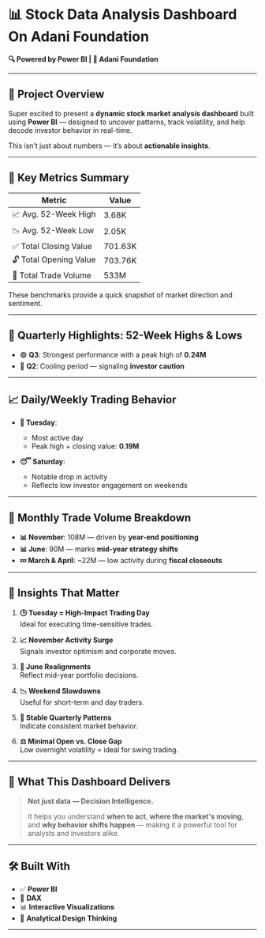 # 📊 Stock Data Analysis Dashboard On Adani Foundation
**🔍 Powered by Power BI | 🏢 Adani Foundation**

---

## 🚀 Project Overview

Super excited to present a **dynamic stock market analysis dashboard** built using **Power BI** — designed to uncover patterns, track volatility, and help decode investor behavior in real-time.  

This isn’t just about numbers — it’s about **actionable insights**.

---

## 📌 Key Metrics Summary

| Metric                    | Value     |
|---------------------------|-----------|
| 📈 Avg. 52-Week High      | 3.68K     |
| 📉 Avg. 52-Week Low       | 2.05K     |
| ✅ Total Closing Value     | 701.63K   |
| 🔓 Total Opening Value     | 703.76K   |
| 🔁 Total Trade Volume      | 533M      |

These benchmarks provide a quick snapshot of market direction and sentiment.

---

## 📅 Quarterly Highlights: 52-Week Highs & Lows

- 🟢 **Q3**: Strongest performance with a peak high of **0.24M**
- 🔵 **Q2**: Cooling period — signaling **investor caution**

---

## 📈 Daily/Weekly Trading Behavior

- **📌 Tuesday**:  
  - Most active day  
  - Peak high + closing value: **0.19M**

- **😴 Saturday**:  
  - Notable drop in activity  
  - Reflects low investor engagement on weekends

---

## 📆 Monthly Trade Volume Breakdown

- **📊 November**: 108M — driven by **year-end positioning**
- **📊 June**: 90M — marks **mid-year strategy shifts**
- **💤 March & April**: ~22M — low activity during **fiscal closeouts**

---

## 🔑 Insights That Matter

1. **🕒 Tuesday = High-Impact Trading Day**  
   Ideal for executing time-sensitive trades.

2. **📈 November Activity Surge**  
   Signals investor optimism and corporate moves.

3. **🔄 June Realignments**  
   Reflect mid-year portfolio decisions.

4. **📉 Weekend Slowdowns**  
   Useful for short-term and day traders.

5. **🧭 Stable Quarterly Patterns**  
   Indicate consistent market behavior.

6. **⚖️ Minimal Open vs. Close Gap**  
   Low overnight volatility = ideal for swing trading.

---

## 🎯 What This Dashboard Delivers

> **Not just data — Decision Intelligence.**  
>  
> It helps you understand **when to act**, **where the market's moving**, and **why behavior shifts happen** — making it a powerful tool for analysts and investors alike.

---

## 🛠️ Built With

- ✅ **Power BI**
- 📐 **DAX**
- 📊 **Interactive Visualizations**
- 🧠 **Analytical Design Thinking**

---

